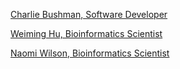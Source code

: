 [Charlie Bushman, Software Developer](https://teams.microsoft.com/l/meetup-join/19%3ameeting_ODlhYmY1MmYtMTkwMC00YzRiLWFiMDQtOTVlNjY5NTA1NDY3%40thread.v2/0?context=%7b%22Tid%22%3a%22a6112416-07b0-41a5-9bb1-d146b575c975%22%2c%22Oid%22%3a%223d0fed52-bbdb-43f2-a175-146e39ba7326%22%7d)

[Weiming Hu, Bioinformatics Scientist](https://teams.microsoft.com/l/meetup-join/19%3ameeting_ZmM0OWM4NGQtZWVjYy00NTg5LTllMGMtMjU0ZjMwZTBiMWRj%40thread.v2/0?context=%7b%22Tid%22%3a%22a6112416-07b0-41a5-9bb1-d146b575c975%22%2c%22Oid%22%3a%223d0fed52-bbdb-43f2-a175-146e39ba7326%22%7d)

[Naomi Wilson, Bioinformatics Scientist](https://teams.microsoft.com/l/meetup-join/19%3ameeting_OTgxNDU1MDEtNTUwOS00M2EwLTg2MzItOTFkYzIxMzU0ZjM2%40thread.v2/0?context=%7b%22Tid%22%3a%22a6112416-07b0-41a5-9bb1-d146b575c975%22%2c%22Oid%22%3a%223d0fed52-bbdb-43f2-a175-146e39ba7326%22%7d)
